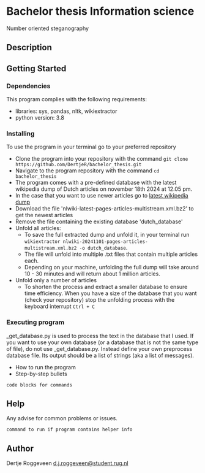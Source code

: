 # Bachelor thesis Information science
Number oriented steganography



























## Description



## Getting Started

### Dependencies

This program complies with the following requirements:
* libraries: sys, pandas, nltk, wikiextractor
* python version: 3.8

### Installing
To use the program in your terminal go to your preferred repository
* Clone the program into your repository with the command ```git clone https://github.com/DertjeR/bachelor_thesis.git```
* Navigate to the program repository with the command ```cd bachelor_thesis```
* The program comes with a pre-defined database with the latest wikipedia dump of Dutch articles on november 18th 2024 at 12.05 pm.
* In the case that you want to use newer articles go to [latest wikipedia dump](https://dumps.wikimedia.org/nlwiki/latest/)
* Download the file 'nlwiki-latest-pages-articles-multistream.xml.bz2' to get the newest articles
* Remove the file containing the existing database 'dutch_database'
* Unfold all articles:
    * To save the full extracted dump and unfold it, in your terminal run ```wikiextractor nlwiki-20241101-pages-articles-multistream.xml.bz2 -o dutch_database```.
    * The file will unfold into multiple .txt files that contain multiple articles each.
    * Depending on your machine, unfolding the full dump will take around 10 - 30 minutes and will return about 1 million articles.
* Unfold only a number of articles
    * To shorten the process and extract a smaller database to ensure time efficiency. When you have a size of the database that you want (check your repository) stop the unfolding process with the keyboard interrupt `Ctrl + C`


### Executing program
_get_database.py is used to process the text in the database that I used. If you want to use your own database (or a database that is not the same type of file), do not use _get_database.py. Instead define your own preprocess database file. Its output should be a list of strings (aka a list of messages).

* How to run the program
* Step-by-step bullets

```
code blocks for commands
```

## Help

Any advise for common problems or issues.
```
command to run if program contains helper info
```

## Author

Dertje Roggeveen
d.j.roggeveen@student.rug.nl